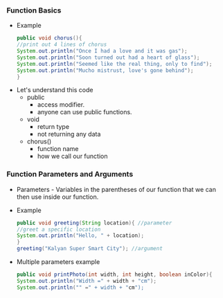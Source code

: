 ### Function Basics

- Example
    ```Java
    public void chorus(){
    //print out 4 lines of chorus
    System.out.println("Once I had a love and it was gas");
    System.out.println("Soon turned out had a heart of glass");
    System.out.println("Seemed like the real thing, only to find");
    System.out.println("Mucho mistrust, love's gone behind");
    }
    ```
- Let's understand this code
  - public
    - access modifier.
    - anyone can use public functions.
  - void
    - return type
    - not returning any data
  - chorus()
    - function name
    - how we call our function

### Function Parameters and Arguments

- Parameters - Variables in the parentheses of our function that we can then use inside our function.
- Example
    ```java
    public void greeting(String location){ //parameter
    //greet a specific location
    System.out.println("Hello, " + location);
    }
    greeting("Kalyan Super Smart City"); //argument
    ```
    
- Multiple parameters example
    ```java
    public void printPhoto(int width, int height, boolean inColor){
    System.out.println("Width =" + width + "cm");
    System.out.println("" =" + width + "cm");
    ```
